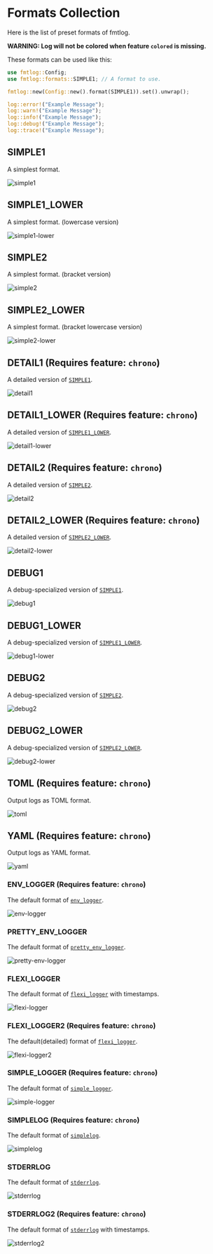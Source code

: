 # Formats Collection
Here is the list of preset formats of fmtlog.

**WARNING: Log will not be colored when feature `colored` is missing.**

These formats can be used like this:
```rust
use fmtlog::Config;
use fmtlog::formats::SIMPLE1; // A format to use.

fmtlog::new(Config::new().format(SIMPLE1)).set().unwrap();

log::error!("Example Message");
log::warn!("Example Message");
log::info!("Example Message");
log::debug!("Example Message");
log::trace!("Example Message");
```

## SIMPLE1
A simplest format.

![simple1](images/simple1.png)

## SIMPLE1_LOWER
A simplest format. (lowercase version)

![simple1-lower](images/simple1-lower.png)

## SIMPLE2
A simplest format. (bracket version)

![simple2](images/simple2.png)

## SIMPLE2_LOWER
A simplest format. (bracket lowercase version)

![simple2-lower](images/simple2-lower.png)

## DETAIL1 (Requires feature: `chrono`)
A detailed version of [`SIMPLE1`](#simple1).

![detail1](images/detail1.png)

## DETAIL1_LOWER (Requires feature: `chrono`)
A detailed version of [`SIMPLE1_LOWER`](#simple1-lower).

![detail1-lower](images/detail1-lower.png)

## DETAIL2 (Requires feature: `chrono`)
A detailed version of [`SIMPLE2`](#simple2).

![detail2](images/detail2.png)

## DETAIL2_LOWER (Requires feature: `chrono`)
A detailed version of [`SIMPLE2_LOWER`](#simple2-lower).

![detail2-lower](images/detail2-lower.png)

## DEBUG1
A debug-specialized version of [`SIMPLE1`](#simple1).

![debug1](images/debug1.png)

## DEBUG1_LOWER
A debug-specialized version of [`SIMPLE1_LOWER`](#simple1-lower).

![debug1-lower](images/debug1-lower.png)

## DEBUG2
A debug-specialized version of [`SIMPLE2`](#simple2).

![debug2](images/debug2.png)

## DEBUG2_LOWER
A debug-specialized version of [`SIMPLE2_LOWER`](#simple2-lower).

![debug2-lower](images/debug2-lower.png)

## TOML (Requires feature: `chrono`)
Output logs as TOML format.

![toml](images/toml.png)

## YAML (Requires feature: `chrono`)
Output logs as YAML format.

![yaml](images/yaml.png)

### ENV_LOGGER (Requires feature: `chrono`)
The default format of [`env_logger`](https://docs.rs/env_logger).

![env-logger](images/env-logger.png)

### PRETTY_ENV_LOGGER
The default format of [`pretty_env_logger`](https://docs.rs/pretty_env_logger).

![pretty-env-logger](images/pretty-env-logger.png)

### FLEXI_LOGGER
The default format of [`flexi_logger`](https://docs.rs/flexi_logger) with timestamps.

![flexi-logger](images/flexi-logger.png)

### FLEXI_LOGGER2 (Requires feature: `chrono`)
The default(detailed) format of [`flexi_logger`](https://docs.rs/flexi_logger).

![flexi-logger2](images/flexi-logger2.png)

### SIMPLE_LOGGER (Requires feature: `chrono`)
The default format of [`simple_logger`](https://docs.rs/simple_logger).

![simple-logger](images/simple-logger.png)

### SIMPLELOG (Requires feature: `chrono`)
The default format of [`simplelog`](https://docs.rs/simplelog).

![simplelog](images/simplelog.png)

### STDERRLOG
The default format of [`stderrlog`](https://docs.rs/stderrlog).

![stderrlog](images/stderrlog.png)

### STDERRLOG2 (Requires feature: `chrono`)
The default format of [`stderrlog`](https://docs.rs/stderrlog) with timestamps.

![stderrlog2](images/stderrlog2.png)
